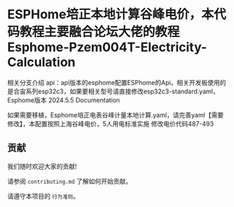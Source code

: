
# ESPHome培正本地计算谷峰电价，本代码教程主要融合论坛大佬的教程Esphome-Pzem004T-Electricity-Calculation

相关分支介绍
api：api版本的esphome配置ESPhome的Api，相关开发板使用的是合宙系列esp32c3，如果要相关型号请直接修改esp32c3-standard.yaml，Esphome版本 2024.5.5 Documentation

如果需要移植，Esphome培正电表谷峰计量本地计算.yaml，请完善yaml【需要修改】，本配置按照上海谷峰电价，5人用电标准实施
修改电价代码487-493

## 贡献

我们随时欢迎大家的贡献!

请参阅 `contributing.md` 了解如何开始贡献。

请遵守本项目的 `行为准则`。


